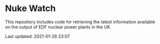 # Nuke Watch

This repository includes code for retrieving the latest information available on the output of EDF nuclear power plants in the UK.

Last updated: 2021-01-26 23:07